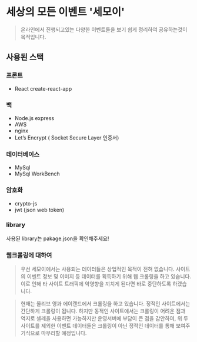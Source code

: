 # 세상의 모든 이벤트 '세모이'
> 온라인에서 진행되고있는 다양한 이벤트들을 보기 쉽게 정리하여 공유하는것이 목적입니다.


## 사용된 스택
### 프론트
- React create-react-app

### 백
- Node.js express
- AWS
- nginx
- Let’s Encrypt ( Socket Secure Layer 인증서)

### 데이터베이스
- MySql
- MySql WorkBench

### 암호화
- crypto-js
- jwt (json web token)

### library
사용된 library는 pakage.json을 확인해주세요!

### 웹크롤링에 대하여
> 우선 세모이에서는 사용되는 데이터들은 상업적인 목적이 전혀 없습니다.
사이트의 이벤트 정보 및 이미지 등 데이터를 획득하기 위해 웹 크롤링을 하고 있습니다.
이로 인해 타 사이트 트래픽에 악영향을 끼치게 된다면 바로 중단하도록 하겠습니다.

> 현재는 올리브 영과 에이랜드에서 크롤링을 하고 있습니다.  정적인 사이트에서는 간단하게 크롤링이 됩니다. 하지만 동적인 사이트에서는 크롤링이 어려운 점과 억지로 셀레을 사용하면 가능하지만 운영서버에 부담이 큰 점을 감안하여, 위 두 사이트를 제외한 이벤트 데이터들은 크롤링이 아닌 정적인 데이터를 통해 보여주기식으로 마무리할 예정입니다.

